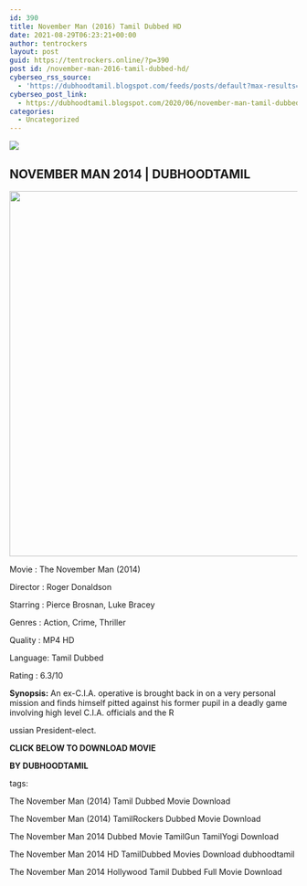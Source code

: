 ```yaml
---
id: 390
title: November Man (2016) Tamil Dubbed HD
date: 2021-08-29T06:23:21+00:00
author: tentrockers
layout: post
guid: https://tentrockers.online/?p=390
post id: /november-man-2016-tamil-dubbed-hd/
cyberseo_rss_source:
  - 'https://dubhoodtamil.blogspot.com/feeds/posts/default?max-results=150&start-index=151'
cyberseo_post_link:
  - https://dubhoodtamil.blogspot.com/2020/06/november-man-tamil-dubbed-hd.html
categories:
  - Uncategorized
---
```

<div class="media_block">
  <img src="https://1.bp.blogspot.com/-QQiZfCCXqkI/XvtMgr1z6II/AAAAAAAABjQ/9rovP5RY5jwTnsCA9OADNm9ThmSCoqtggCNcBGAsYHQ/s72-c/november-man_grande.webp" class="media_thumbnail" />
</div>

<div dir="ltr" trbidi="on" readability="28.504535147392">
  <h2>
    <span>NOVEMBER MAN 2014 | DUBHOODTAMIL</span>
  </h2>
  
  <div class="separator">
    <a href="https://1.bp.blogspot.com/-QQiZfCCXqkI/XvtMgr1z6II/AAAAAAAABjQ/9rovP5RY5jwTnsCA9OADNm9ThmSCoqtggCNcBGAsYHQ/s1600/november-man_grande.webp" imageanchor="1"><img loading="lazy" border="0" data-original-height="600" data-original-width="600" height="640" src="https://1.bp.blogspot.com/-QQiZfCCXqkI/XvtMgr1z6II/AAAAAAAABjQ/9rovP5RY5jwTnsCA9OADNm9ThmSCoqtggCNcBGAsYHQ/s640/november-man_grande.webp" width="640" /></a>
  </div>
  
  <p>
    <span>Movie<span> </span>:<span> </span>The November Man (2014)</span>
  </p>
  
  <p>
    <span>Director<span> </span>:<span> </span>Roger Donaldson</span>
  </p>
  
  <p>
    <span>Starring<span> </span>:<span> </span>Pierce Brosnan, Luke Bracey</span>
  </p>
  
  <p>
    <span>Genres<span> </span>:<span> </span>Action, Crime, Thriller</span>
  </p>
  
  <p>
    <span>Quality<span> </span>:<span> </span>MP4 HD</span>
  </p>
  
  <p>
    <span>Language:<span> </span>Tamil Dubbed</span>
  </p>
  
  <p>
    <span>Rating<span> </span>:<span> </span>6.3/10</span>
  </p>
  
  <p>
    <span><b>Synopsis:</b> An ex-C.I.A. operative is brought back in on a very personal mission and finds himself pitted against his former pupil in a deadly game involving high level C.I.A. officials and the R</span>
  </p>
  
  <p>
    <span>ussian President-elect.</span>
  </p>
  
  <p>
    <span><b>CLICK BELOW TO DOWNLOAD MOVIE</b></span>
  </p>
  
  <p>
    <span><b>BY DUBHOODTAMIL</b></span>
  </p>
  
  <p>
    <span>tags:</span>
  </p>
  
  <p>
    <span>The November Man (2014) Tamil Dubbed Movie Download</span>
  </p>
  
  <p>
    <span>The November Man (2014) TamilRockers Dubbed Movie Download</span>
  </p>
  
  <p>
    <span>The November Man 2014 Dubbed Movie TamilGun TamilYogi Download</span>
  </p>
  
  <p>
    <span>The November Man 2014 HD TamilDubbed Movies Download dubhoodtamil</span>
  </p>
  
  <p>
    <span>The November Man 2014 Hollywood Tamil Dubbed Full Movie Download</span>
  </p></p>
</div>
